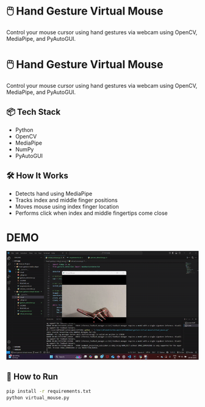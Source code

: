 # 🖱️ Hand Gesture Virtual Mouse

Control your mouse cursor using hand gestures via webcam using OpenCV, MediaPipe, and PyAutoGUI.

# 🖱️ Hand Gesture Virtual Mouse

Control your mouse cursor using hand gestures via webcam using OpenCV, MediaPipe, and PyAutoGUI.

## 📦 Tech Stack
- Python
- OpenCV
- MediaPipe
- NumPy
- PyAutoGUI

## 🛠️ How It Works
- Detects hand using MediaPipe
- Tracks index and middle finger positions
- Moves mouse using index finger location
- Performs click when index and middle fingertips come close

# DEMO
![Demo](visual/demo.gif)

## 🚀 How to Run
```bash
pip install -r requirements.txt
python virtual_mouse.py
